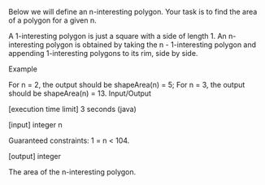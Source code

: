 Below we will define an n-interesting polygon. Your task is to find the area of a polygon for a given n.

A 1-interesting polygon is just a square with a side of length 1. An n-interesting polygon is obtained by taking the n - 1-interesting polygon and appending 1-interesting polygons to its rim, side by side. 

Example

For n = 2, the output should be
shapeArea(n) = 5;
For n = 3, the output should be
shapeArea(n) = 13.
Input/Output

[execution time limit] 3 seconds (java)

[input] integer n

Guaranteed constraints:
1 = n < 104.

[output] integer

The area of the n-interesting polygon.